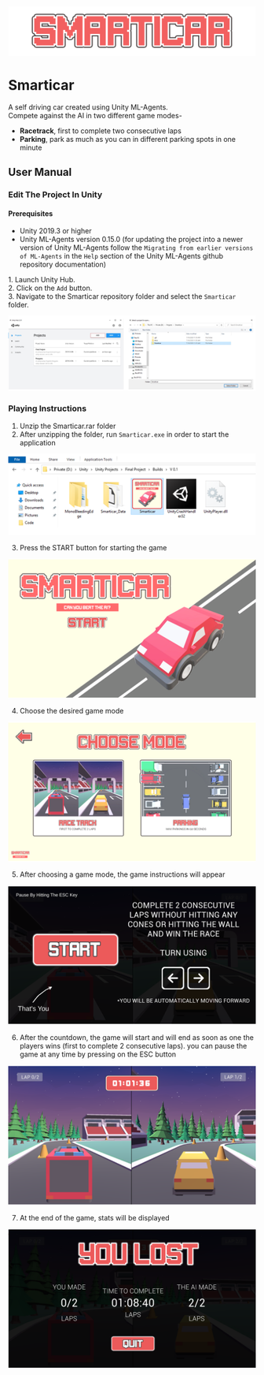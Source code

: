 ![Thumbnail](docs/images/SMARTICAR.png)

# Smarticar

A self driving car created using Unity ML-Agents.  
Compete against the AI in two different game modes-  

- **Racetrack**, first to complete two consecutive laps
- **Parking**, park as much as you can in different parking spots in one minute

## User Manual

### Edit The Project In Unity

#### Prerequisites

- Unity 2019.3 or higher
- Unity ML-Agents version 0.15.0 (for updating the project into a newer version of Unity ML-Agents follow the `Migrating from earlier versions of ML-Agents` in the `Help` section of the Unity ML-Agents github repository documentation)

1\. Launch Unity Hub.  
2\. Click on the `Add` button.  
3\. Navigate to the Smarticar repository folder and select the `Smarticar` folder.

![Steps](docs/images/user-manual/open-in-editor/steps.png)

### Playing Instructions

1. Unzip the Smarticar.rar folder
2. After unzipping the folder, run `Smarticar.exe` in order to start the application

![Run Smarticar.exe](docs/images/user-manual/how-to-play/step_1.png)

3. Press the START button for starting the game

![Run Smarticar.exe](docs/images/user-manual/how-to-play/step_2.png)

4. Choose the desired game mode 

![Run Smarticar.exe](docs/images/user-manual/how-to-play/step_3.png)

5. After choosing a game mode, the game instructions will appear

![Run Smarticar.exe](docs/images/user-manual/how-to-play/step_4.png)

6. After the countdown, the game will start and will end as soon as one the players wins (first to complete 2 consecutive laps). you can pause the game at any time by pressing on the ESC button

![Run Smarticar.exe](docs/images/user-manual/how-to-play/step_5.png)

7. At the end of the game, stats will be displayed

![Run Smarticar.exe](docs/images/user-manual/how-to-play/step_6.png)